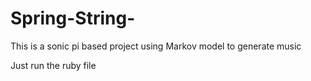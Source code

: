 # Spring-String-
This is a sonic pi based project using Markov model to generate music

Just run the ruby file
